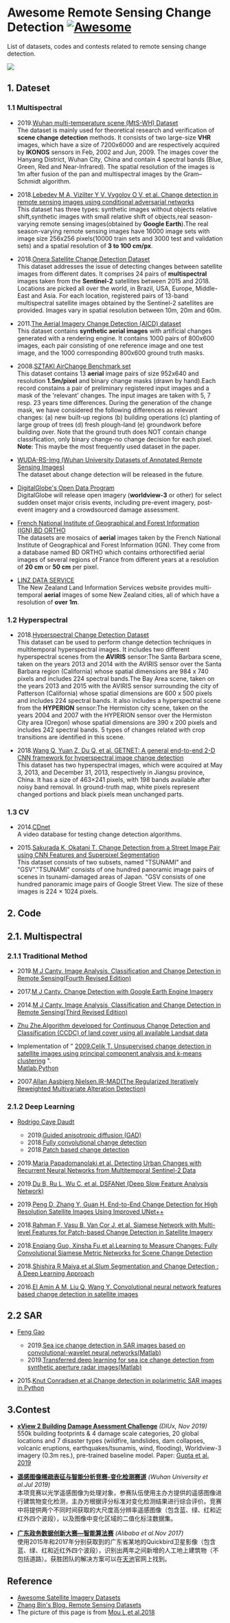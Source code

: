# Awesome Remote Sensing Change Detection [![Awesome](https://awesome.re/badge-flat.svg)](https://awesome.re)

List of datasets, codes and contests related to remote sensing change detection.

![](/2018.recurrent&#32;convolutional&#32;neural&#32;network.jpg)



## 1. Dateset

### 1.1 Multispectral 
  
- 2019.[Wuhan multi-temperature scene (MtS-WH) Dataset](http://sigma.whu.edu.cn/newspage.php?q=2019_03_26)   
The dataset is mainly used for theoretical research and verification of **scene change detection** methods. It consists of two large-size **VHR** images, which have a size of 7200x6000 and are respectively acquired by **IKONOS** sensors in Feb, 2002 and Jun, 2009. The images cover the Hanyang District, Wuhan City, China and contain 4 spectral bands (Blue, Green, Red and Near-Infrared). The spatial resolution of the images is 1m after fusion of the pan and multispectral images by the Gram–Schmidt algorithm.

- 2018.[Lebedev M A, Vizilter Y V, Vygolov O V, et al. Change detection in remote sensing images using conditional adversarial networks](https://drive.google.com/file/d/1GX656JqqOyBi_Ef0w65kDGVto-nHrNs9/edit)   
This dataset has three types: synthetic images without objects relative shift,synthetic images with small relative shift of objects,real season-varying remote sensing images(obtained by **Google Earth**).The real season-varying remote sensing images have 16000 image sets with image size 256x256 pixels(10000 train sets and 3000 test and validation sets) and a spatial resolution of **3 to 100 cm/px**.


- 2018.[Onera Satellite Change Detection Dataset](https://rcdaudt.github.io/oscd/)   
This dataset addresses the issue of detecting changes between satellite images from different dates. It comprises 24 pairs of **multispectral** images taken from the **Sentinel-2** satellites between 2015 and 2018. Locations are picked all over the world, in Brazil, USA, Europe, Middle-East and Asia. For each location, registered pairs of 13-band multispectral satellite images obtained by the Sentinel-2 satellites are provided. Images vary in spatial resolution between 10m, 20m and 60m.

- 2011.[The Aerial Imagery Change Detection (AICD) dataset](https://computervisiononline.com/dataset/1105138664)   
This dataset contains **synthetic aerial images** with artificial changes generated with a rendering engine. It contains 1000 pairs of 800x600 images, each pair consisting of one reference image and one test image, and the 1000 corresponding 800x600 ground truth masks. 


- 2008.[SZTAKI AirChange Benchmark set](http://web.eee.sztaki.hu/remotesensing/airchange_benchmark.html)   
This dataset contains 13 **aerial** image pairs of size 952x640 and resolution **1.5m/pixel** and binary change masks (drawn by hand).Each record constains a pair of preliminary registered input images and a mask of the 'relevant' changes. The input images are taken with 5, 7 resp. 23 years time differences. During the generation of the change mask, we have considered the following differences as relevant changes: (a) new built-up regions (b) building operations (c) planting of large group of trees (d) fresh plough-land (e) groundwork before building over. Note that the ground truth does NOT contain change classification, only binary change-no change decision for each pixel.   
**Note**: This maybe the most frequently used dataset in the paper.

- [WUDA-RS-Img (Wuhan University Datasets of Annotated Remote Sensing Images)](http://captain.whu.edu.cn/WUDA-RSImg/index.html)   
The dataset about change detection will be released in the future.

- [DigitalGlobe's Open Data Program](https://www.digitalglobe.com/opendata/all-events)   
 DigitalGlobe will release open imagery (**worldview-3** or other) for select sudden onset major crisis events, including pre-event imagery, post-event imagery and a crowdsourced damage assessment.

- [French National Institute of Geographical and Forest Information (IGN),BD ORTHO](http://professionnels.ign.fr/bdortho)   
The datasets are mosaics of **aerial** images taken by the French National Institute of Geographical and Forest Information (IGN). They come from a database named BD ORTHO which contains orthorectified aerial images of several regions of France from different years at a resolution of **20 cm** or **50 cm** per pixel. 

- [LINZ DATA SERVICE](https://data.linz.govt.nz/)   
The New Zealand Land Information Services website provides multi-temporal **aerial** images of some New Zealand cities, all of which have a resolution of **over 1m**.


### 1.2 Hyperspectral 

- 2018.[Hyperspectral Change Detection Dataset](https://citius.usc.es/investigacion/datasets/hyperspectral-change-detection-dataset)   
This dataset can be used to perform change detection techniques in multitemporal hyperspectral images. It includes two different hyperspectral scenes from the **AVIRIS** sensor:The Santa Barbara scene, taken on the years 2013 and 2014 with the AVIRIS sensor over the Santa Barbara region (California) whose spatial dimensions are 984 x 740 pixels and includes 224 spectral bands.The Bay Area scene, taken on the years 2013 and 2015 with the AVIRIS sensor surrounding the city of Patterson (California) whose spatial dimensions are 600 x 500 pixels and includes 224 spectral bands.
It also includes a hyperspectral scene from the **HYPERION** sensor:The Hermiston city scene, taken on the years 2004 and 2007 with the HYPERION sensor over the Hermiston City area (Oregon) whose spatial dimensions are 390 x 200 pixels and includes 242 spectral bands. 5 types of changes related with crop transitions are identified in this scene.

- 2018.[Wang Q, Yuan Z, Du Q, et al. GETNET: A general end-to-end 2-D CNN framework for hyperspectral image change detection](https://drive.google.com/file/d/1cWy6KqE0rymSk5-ytqr7wM1yLMKLukfP/view)   
This dataset has two hyperspectral images, which were acquired at May 3, 2013, and December 31, 2013, respectively in Jiangsu province, China. It has a size of 463×241 pixels, with 198 bands available after noisy band removal. In ground-truth map, white pixels represent changed portions and black pixels mean unchanged parts.


### 1.3 CV

- 2014.[CDnet](http://changedetection.net/)   
A video database for testing change detection algorithms.

- 2015.[Sakurada K, Okatani T. Change Detection from a Street Image Pair using CNN Features and Superpixel Segmentation](http://www.vision.is.tohoku.ac.jp/us/research/4d_city_modeling/pano_cd_dataset/)   
This dataset consists of two subsets, named "TSUNAMI" and "GSV"."TSUNAMI" consists of one hundred panoramic image pairs of scenes in tsunami-damaged areas of Japan. "GSV consists of one hundred panoramic image pairs of Google Street View. The size of these images is 224 × 1024 pixels.


## 2. Code

## 2.1. Multispectral

### 2.1.1 Traditional Method 

- 2019.[M J Canty. Image Analysis, Classification and Change Detection in Remote Sensing(Fourth Revised Edition)](https://github.com/mortcanty/CRC4Docker)

- 2017.[M J Canty. Change Detection with Google Earth Engine Imagery](https://github.com/mortcanty/earthengine)

- 2014.[M J Canty. Image Analysis, Classification and Change Detection in Remote Sensing(Third Revised Edition)](https://github.com/mortcanty/CRCPython)

- [Zhu Zhe.Algorithm developed for Continuous Change Detection and Classification (CCDC) of land cover using all available Landsat data](https://github.com/GERSL/CCDC)

- Implementation of " [2009.Celik T. Unsupervised change detection in satellite images using principal component analysis and k-means clustering](https://ieeexplore.ieee.org/abstract/document/5196726/) ".  
[Matlab](https://github.com/rulixiang/ChangeDetectionPCAKmeans),[Python](https://github.com/abhijeet3922/Change-Detection-in-Satellite-Imagery)

- 2007.[Allan Aasbjerg Nielsen.IR-MAD(The Regularized Iteratively Reweighted Multivariate Alteration Detection)](http://people.compute.dtu.dk/alan/software.html)

### 2.1.2 Deep Learning

- [Rodrigo Caye Daudt](https://rcdaudt.github.io/)
  - 2019.[Guided anisotropic diffusion (GAD) ](https://github.com/rcdaudt/guided_anisotropic_diffusion)
  - 2018.[Fully convolutional change detection](https://github.com/rcdaudt/fully_convolutional_change_detection)
  - 2018.[Patch based change detection](https://github.com/rcdaudt/patch_based_change_detection)

- 2019.[Maria Papadomanolaki,et al. Detecting Urban Changes with Recurrent Neural Networks from Multitemporal Sentinel-2 Data](https://github.com/granularai/ChangeDetection)

- 2019.[Du B, Ru L, Wu C, et al. DSFANet (Deep Slow Feature Analysis Network)](https://github.com/rulixiang/DSFANet)

- 2019.[Peng D, Zhang Y, Guan H. End-to-End Change Detection for High Resolution Satellite Images Using Improved UNet++](https://github.com/daifeng2016/End-to-end-CD-for-VHR-satellite-image)

- 2018.[Rahman F, Vasu B, Van Cor J, et al. Siamese Network with Multi-level Features for Patch-based Change Detection in Satellite Imagery](https://github.com/vbhavank/Siamese-neural-network-for-change-detection)

- 2018.[Enqiang Guo, Xinsha Fu,et al.Learning to Measure Changes: Fully Convolutional Siamese Metric Networks for Scene Change Detection](https://github.com/gmayday1997/SceneChangeDet)

- 2018.[Shishira R Maiya,et al.Slum Segmentation and Change Detection : A Deep Learning Approach](https://github.com/cbsudux/Mumbai-slum-segmentation)

- 2016.[El Amin A M, Liu Q, Wang Y. Convolutional neural network features based change detection in satellite images](https://github.com/vbhavank/Unstructured-change-detection-using-CNN)



## 2.2 SAR
- [Feng Gao](https://summitgao.github.io/)
  - 2019.[Sea ice change detection in SAR images based on convolutional-wavelet neural networks(Matlab)](https://github.com/summitgao/SAR_Change_Detection_CWNN)
  - 2019.[Transferred deep learning for sea ice change detection from synthetic aperture radar images(Matlab)](https://github.com/summitgao/SAR-Change-Detection-MLFN)

- 2015.[Knut Conradsen,et al.Change detection in polarimetric SAR images in Python](https://github.com/fouronnes/SAR-change-detection)



## 3.Contest

- [**xView 2 Building Damage Asessment Challenge**](https://xview2.org) *(DIUx, Nov 2019)*  
550k building footprints & 4 damage scale categories, 20 global locations and 7 disaster types (wildfire, landslides, dam collapses, volcanic eruptions, earthquakes/tsunamis, wind, flooding), Worldview-3 imagery (0.3m res.), pre-trained baseline model. Paper: [Gupta et al. 2019](http://openaccess.thecvf.com/content_CVPRW_2019/html/cv4gc/Gupta_Creating_xBD_A_Dataset_for_Assessing_Building_Damage_from_Satellite_CVPRW_2019_paper.html)

- [**遥感图像稀疏表征与智能分析竞赛-变化检测赛道**](http://rscup.bjxintong.com.cn/#/theme/4) *(Wuhan University et al.Jul 2019)*   
本项竞赛以光学遥感图像为处理对象，参赛队伍使用主办方提供的遥感图像进行建筑物变化检测，主办方根据评分标准对变化检测结果进行综合评价。竞赛中将提供两个不同时间获取的大尺度高分辨率遥感图像（包含蓝、绿、红和近红外四个波段），以及图像中变化区域的二值化标注数据集。   

- [**广东政务数据创新大赛—智能算法赛**](https://tianchi.aliyun.com/competition/entrance/231615/introduction) *(Alibaba et al.Nov 2017)*    
使用2015年和2017年分别获取到的广东省某地的Quickbird卫星影像（包含蓝、绿、红和近红外四个波段），识别出两年之间新增的人工地上建筑物（不包括道路）。获胜团队的解决方案可以在[天池](https://tianchi.aliyun.com/forum/postDetail?postId=3527)官网上找到。
  


## Reference
- [Awesome Satellite Imagery Datasets](https://github.com/chrieke/awesome-satellite-imagery-datasets)
- [Zhang Bin's Blog. Remote Sensing Datasets](https://zhangbin0917.github.io/2018/06/12/%E9%81%A5%E6%84%9F%E6%95%B0%E6%8D%AE%E9%9B%86/)
- The picture of this page is from [Mou L,et al.2018](https://ieeexplore.ieee.org/document/8541102)
  


